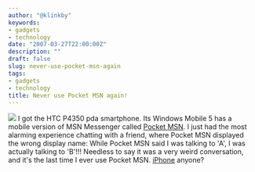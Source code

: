 ```yaml
---
author: "@klinkby"
keywords:
- gadgets
- technology
date: "2007-03-27T22:00:00Z"
description: ""
draft: false
slug: never-use-pocket-msn-again
tags:
- gadgets
- technology
title: Never use Pocket MSN again!
---
```



![](http://www.europe.htc.com/z/img/products/htcp4350_141x470.jpg)
  I got the HTC P4350 pda smartphone. Its Windows Mobile 5 has a mobile version of MSN Messenger called [ Pocket MSN](http://www.microsoft.com/windowsmobile/microsoftprograms/pocketmsn.mspx). I just had the most alarming experience chatting with a friend, where Pocket MSN displayed the wrong display name: While Pocket MSN said I was talking to 'A', I was actually talking to 'B'!!! Needless to say it was a very weird conversation, and it's the last time I ever use Pocket MSN. [iPhone](http://www.apple.com/iphone/) anyone?

